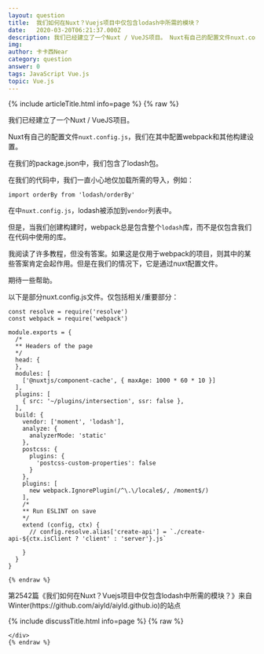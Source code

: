 ```yaml
---
layout: question
title:  我们如何在Nuxt？Vuejs项目中仅包含lodash中所需的模块？
date:   2020-03-20T06:21:37.000Z
description: 我们已经建立了一个Nuxt / VueJS项目。 Nuxt有自己的配置文件nuxt.config.js，我们在其中配置webpack和其他构建设置。...
img: 
author: 卡卡西Near
category: question
answer: 0
tags: JavaScript Vue.js
topic: Vue.js
---
```

<div class="article-root">
  <div class="article">
    {% include articleTitle.html info=page %}
    {% raw %}
    <div class="article-content"><p><font style="vertical-align: inherit;"><font style="vertical-align: inherit;">我们已经建立了一个Nuxt / VueJS项目。 </font></font></p>

<p><font style="vertical-align: inherit;"><font style="vertical-align: inherit;">Nuxt有自己的配置文件</font></font><code>nuxt.config.js</code><font style="vertical-align: inherit;"><font style="vertical-align: inherit;">，我们在其中配置webpack和其他构建设置。</font></font></p>

<p><font style="vertical-align: inherit;"><font style="vertical-align: inherit;">在我们的package.json中，我们包含了lodash包。</font></font></p>

<p><font style="vertical-align: inherit;"><font style="vertical-align: inherit;">在我们的代码中，我们一直小心地仅加载所需的导入，例如：</font></font></p>

<pre><code>import orderBy from 'lodash/orderBy'
</code></pre>

<p><font style="vertical-align: inherit;"><font style="vertical-align: inherit;">在中</font></font><code>nuxt.config.js</code><font style="vertical-align: inherit;"><font style="vertical-align: inherit;">，lodash被添加到</font></font><code>vendor</code><font style="vertical-align: inherit;"><font style="vertical-align: inherit;">列表中。</font></font></p>

<p><font style="vertical-align: inherit;"><font style="vertical-align: inherit;">但是，当我们创建构建时，webpack总是包含整个</font></font><code>lodash</code><font style="vertical-align: inherit;"><font style="vertical-align: inherit;">库，而不是仅包含我们在代码中使用的库。</font></font></p>

<p><font style="vertical-align: inherit;"><font style="vertical-align: inherit;">我阅读了许多教程，但没有答案。</font><font style="vertical-align: inherit;">如果这是仅用于webpack的项目，则其中的某些答案肯定会起作用。</font><font style="vertical-align: inherit;">但是在我们的情况下，它是通过nuxt配置文件。</font></font></p>

<p><font style="vertical-align: inherit;"><font style="vertical-align: inherit;">期待一些帮助。</font></font></p>

<p><font style="vertical-align: inherit;"><font style="vertical-align: inherit;">以下是部分nuxt.config.js文件。</font><font style="vertical-align: inherit;">仅包括相关/重要部分：</font></font></p>

<pre><code>const resolve = require('resolve')<font></font>
const webpack = require('webpack')<font></font>
<font></font>
module.exports = {<font></font>
  /*<font></font>
  ** Headers of the page<font></font>
  */<font></font>
  head: {<font></font>
  },<font></font>
  modules: [<font></font>
    ['@nuxtjs/component-cache', { maxAge: 1000 * 60 * 10 }]<font></font>
  ],<font></font>
  plugins: [<font></font>
    { src: '~/plugins/intersection', ssr: false },<font></font>
  ],<font></font>
  build: {<font></font>
    vendor: ['moment', 'lodash'],<font></font>
    analyze: {<font></font>
      analyzerMode: 'static'<font></font>
    },<font></font>
    postcss: {<font></font>
      plugins: {<font></font>
        'postcss-custom-properties': false<font></font>
      }<font></font>
    },<font></font>
    plugins: [<font></font>
      new webpack.IgnorePlugin(/^\.\/locale$/, /moment$/)<font></font>
    ],<font></font>
    /*<font></font>
    ** Run ESLINT on save<font></font>
    */<font></font>
    extend (config, ctx) {<font></font>
      // config.resolve.alias['create-api'] = `./create-api-${ctx.isClient ? 'client' : 'server'}.js`<font></font>
<font></font>
    }<font></font>
  }<font></font>
}<font></font>
</code></pre></div>
    {% endraw %}
  </div>
  <p class="winter_mark">第2542篇《我们如何在Nuxt？Vuejs项目中仅包含lodash中所需的模块？》来自Winter(https://github.com/aiyld/aiyld.github.io)的站点</p>
  <div class="discuss-wrapper">
    {% include discussTitle.html info=page %}
    {% raw %}
    <div class="discuss-list">
    
    </div>
    {% endraw %}
  </div>
<div>
